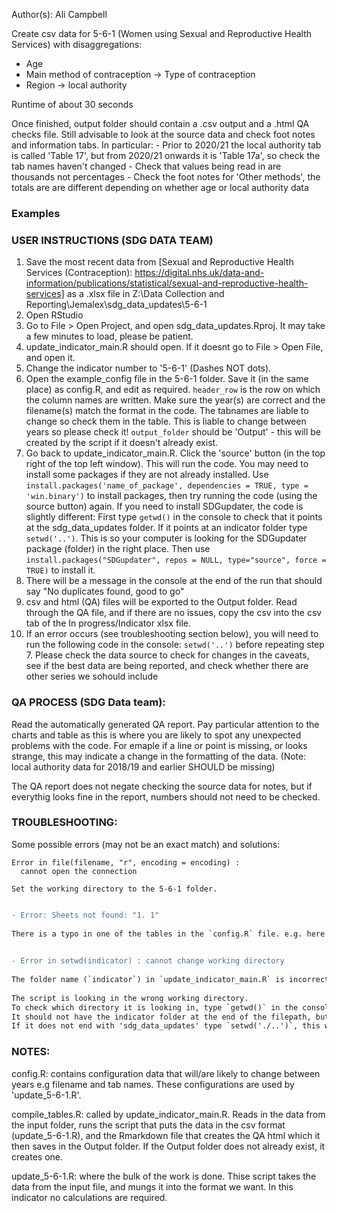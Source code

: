 Author(s): Ali Campbell

Create csv data for 5-6-1 (Women using Sexual and Reproductive Health Services) with disaggregations:
- Age
- Main method of contraception -> Type of contraception
- Region -> local authority

Runtime of about 30 seconds

Once finished, output folder should contain a .csv output and a .html QA checks file. Still advisable to look at the source data and check foot notes and information tabs.
In particular: 
	- Prior to 2020/21 the local authority tab is called 'Table 17', but from 2020/21 onwards it is 'Table 17a', so check the tab names haven't changed
	- Check that values being read in are thousands not percentages
	- Check the foot notes for 'Other methods', the totals are are different depending on whether age or local authority data

### Examples


### USER INSTRUCTIONS (SDG DATA TEAM)
1) Save the most recent data from [Sexual and Reproductive Health Services (Contraception): https://digital.nhs.uk/data-and-information/publications/statistical/sexual-and-reproductive-health-services] as a .xlsx file in Z:\Data Collection and Reporting\Jemalex\sdg_data_updates\5-6-1
2) Open RStudio
3) Go to File > Open Project, and open sdg_data_updates.Rproj. It may take a few minutes to load, please be patient. 
4) update_indicator_main.R should open. If it doesnt go to File > Open File, and open it.
5) Change the indicator number to '5-6-1' (Dashes NOT dots).
6) Open the example_config file in the 5-6-1 folder. Save it (in the same place) as config.R, and edit as required. `header_row` is the row on which the column names are written. Make sure the year(s) are correct and the filename(s) match the format in the code. The tabnames are liable to change so check them in the table.
This is liable to change between years so please check it! `output_folder` should be 'Output' - this will be created by the script if it doesn't already exist. 
7) Go back to update_indicator_main.R. Click the 'source' button (in the top right of the top left window). This will run the code. 
You may need to install some packages if they are not already installed. Use `install.packages('name_of_package', dependencies = TRUE, type = 'win.binary')` to install packages, 
then try running the code (using the source button) again. If you need to install SDGupdater, the code is slightly different: 
First type `getwd()` in the console to check that it points at the sdg_data_updates folder. If it points at an indicator folder type `setwd('..')`. This is so your computer
is looking for the SDGupdater package (folder) in the right place. Then use `install.packages("SDGupdater", repos = NULL, type="source", force = TRUE)` to install it.
8) There will be a message in the console at the end of the run that should say "No duplicates found, good to go"
9) csv and html (QA) files will be exported to the Output folder. Read through the QA file, and if there are no issues, copy the csv into the csv tab of the In progress/Indicator xlsx file.
10) If an error occurs (see troubleshooting section below), you will need to run the following code in the console: `setwd('..')` before repeating step 7.
Please check the data source to check for changes in the caveats, see if the best data are being reported, and check whether there are other series we sohould include

### QA PROCESS (SDG Data team):
Read the automatically generated QA report. Pay particular attention to the charts and table as this is where you are likely to spot any unexpected problems with the code. For
emaple if a line or point is missing, or looks strange, this may indicate a change in the formatting of the data. (Note: local authority data for 2018/19 and earlier SHOULD be missing)

The QA report does not negate checking the source data for notes, but if everythig looks fine in the report, numbers should not need to be checked.

### TROUBLESHOOTING:
Some possible errors (may not be an exact match) and solutions:    

```
Error in file(filename, "r", encoding = encoding) : 
  cannot open the connection

Set the working directory to the 5-6-1 folder.  
  
```  
  
```diff
- Error: Sheets not found: "1. 1"  
  
There is a typo in one of the tables in the `config.R` file. e.g. here there is an extra space (in this case it should have been 1.1 to match the source.
  
```
  
```diff
- Error in setwd(indicator) : cannot change working directory
  
The folder name (`indicator`) in `update_indicator_main.R` is incorrectly typed. OR    
  
The script is looking in the wrong working directory. 
To check which directory it is looking in, type `getwd()` in the console and hit enter.
It should not have the indicator folder at the end of the filepath, but should end with 'sdg_data_updates'. 
If it does not end with 'sdg_data_updates' type `setwd('./..')`, this will make R look in the directory above.

```


### NOTES:
	
config.R: contains configuration data that will/are likely to change between years e.g filename and tab names.
	These configurations are used by 'update_5-6-1.R'.  
	
compile_tables.R: called by update_indicator_main.R.
	Reads in the data from the input folder, runs the script that puts the data in the csv format (update_5-6-1.R), and the Rmarkdown file that creates the QA html
	which it then saves in the Output folder.  If the Output folder does not already exist, it creates one.  
	
update_5-6-1.R: where the bulk of the work is done.
	Thise script takes the data from the input file, and mungs it into the format we want. In this indicator no calculations are required.
